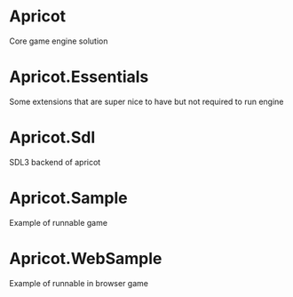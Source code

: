# Apricot
Core game engine solution

# Apricot.Essentials
Some extensions that are super nice to have but not required to run engine

# Apricot.Sdl
SDL3 backend of apricot

# Apricot.Sample
Example of runnable game

# Apricot.WebSample
Example of runnable in browser game

